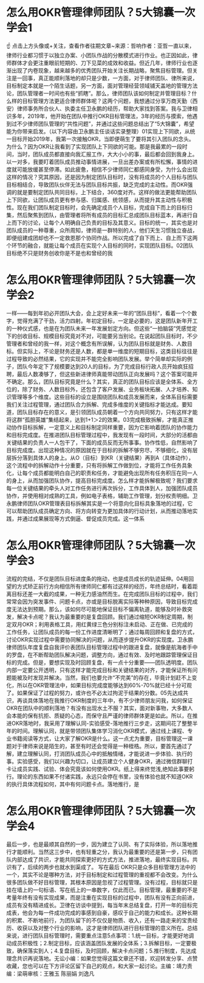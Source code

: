 # 怎么用OKR管理律师团队？5大锦囊一次学会1

☝ 点击上方头像或+关注，查看作者往期文章~来源：哲响作者：亚哲一直以来，律师行业都习惯于以独立办案、小团队作战的分散模式进行作业。也正因如此，律师群体才会更注重眼前短期的、刀下见菜的成效和收益。但近几年，律师行业也逐渐出现了内卷现象，越来越多的优秀团队开始关注长期战略，聚焦目标管理。但关注是一回事，真正能顺利落地的却只是少数，一方面，对于律师团队、律所来说，目标制定本就是一个陌生话题，另一方面，面对管理经营领域铺天盖地的管理方法论，团队管理者一时间也有些“抓瞎”。那么，律师团队该如何制定并管理目标？什么样的目标管理方法更适合律师群体呢？这两个问题，我想通过分享万商天勤（西安）律师事务所合伙人、执委主任卫永鹏的经历，帮助大家找到答案。我与卫律相识多年，2019年，他开始在团队中推行OKR目标管理法，3年的经历与摸索，他遇到过不少律师团队管理的“共性问题”，并通过这些问题总结出了“5大锦囊”，希望能为你带来启发。（以下内容由卫永鹏主任谈话实录整理）01实现上下同欲，从统一目标开始2019年，我第一次接触OKR，当即便萌生了要将其引入团队的念头。为什么？因为OKR让我看到了实现团队上下同欲的可能。那是我最累的一段时间，当时，团队成员都直接向我汇报工作，大大小小的事，最后都会回到我身上。以一对多，我要盯着团队成员推动事情进展，一旦出差办案或有所松懈，事情的进度就可能放缓甚至停滞。如此疲惫，相信不少律师同仁都感同身受，为什么会出现这样的情况？究其原因，还是因为制定团队目标时，没有将成员的个人目标与团队目标相结合，导致团队伙伴无法与团队目标共振，缺乏完成的主动性。而OKR强调的就是要制定团队共同目标，上下结合，360度对齐。这样的做法更能帮助团队上下同欲，让团队成员更有参与感、归属感、统领感，从而提升其主动性与积极性。现在我们团队制定目标时，会先确定成员个人目标，完成自下而上的目标归集，然后聚焦到团队，由管理者将所有成员的目标汇总成团队目标蓝本，再进行自上而下的讨论，让每个人明确自己负责的目标及其意义。目标的统一，其实也是对团队成员的一种尊重，众所周知，律师是一群特别的人，他们天生习惯独立奋战，即便组建成团却也不一定救恩那个协同作战。所以完成了自下而上、自上而下这两个环节的融合，就能让每个成员在实现个人目标的同时，实现团队目标。02团队目标绝不只是财务创收你是不是也和曾经的我

# 怎么用OKR管理律师团队？5大锦囊一次学会2

一样——每到年初必开团队大会，会上定好未来一年的“团队目标”，看着一个个数字，觉得充满了干劲，活力四射。年初定目标，一定是必要的，这是团队新年开工的一种仪式感，也是在为团队未来一年发展划定方向。但这些“一拍脑袋”凭感觉定下的创收目标、规模目标究竟对不对，可能要另当别论。在说起团队目标时，不少管理者和曾经的我一样，对这个概念有所误解，认为团队目标就是财务、人数目标。但实际上，不论是财务还是人数，都是单一维度的短期目标，这类目标往往是过程导致的必然结果，它的实现并不能完全影响团队发展。举个简单却实际的例子，团队今年定下了规模要达到20人的目标，为了完成目标行政人员开始疯狂招聘，最后人数凑够了，但这些新进律师真能带动团队正向发展吗？这个答案可能并不确定。那么，团队目标究竟是什么？其实，真正的团队目标应该是全体系、全方位的，除了财务、人数目标外，还包含了客户发展、业务板块拓展、人才培养、知识管理等多个维度。这些目标的设立是围绕团队和成员发展而来，全体系目标需要我们关注过程管理，通过团队合力拆解、完成多维度的关键指标才能达成。要知道，团队目标存在的意义，是引领团队成员朝着一个方向共同努力，只有这样才能将这群“孤胆英雄”集结起来，达到1+1＞2的效果。03完成极致拆解，才能真正推动协作目标拆解，一定意义上和目标制定同样重要，因为它影响着团队的协作能力和目标完成度。在推进团队目标管理过程中，我发现有一段时间，大部分的活都由关键结果的负责人一人包干了，下面的成员反而无所事事。协作性低，自然影响了目标完成度。出现这种情况的原因就在于目标的拆解不够穷尽，不够细化，没有层层拆分落到具体人的身上。从O（目标）到KR（关键结果）再到A（具体动作），这个流程中的拆解动作十分重要，只有将拆解工作做到位，才能将工作任务具象化，让每个成员都能明白自己的职责和任务，才能避免出现所有任务积压在同一人的身上，从而加强团队协作，提高目标完成度。怎么样才能拆解极致呢？我们要求每一位关键结果的牵头人对工作任务进行再次拆分，工作具体到人，加强团队成员协作，并使用相对成熟的工具，例如电子表格，辅助工作管理，划分权责明细。卫永鹏律师团队OKR管理表目标拆解其实是一个将意向化目标具象落地的过程，它可以帮助团队成员确定方向、将方向转变为更加具体的行动计划，从而推动落地实践，并通过成果展现等方式倒逼、督促成员完成。这一体系

# 怎么用OKR管理律师团队？5大锦囊一次学会3

流程的完结，不仅是团队目标进度条的拖动，也是成员成长的轨迹延伸。04用回望的方式矫正前行方向相信所有律师同仁都有过这样的经历，年终总结时，看着距离目标还差一大截的成果，一种无力感油然而生。在完成团队目标的过程中，我们常常会因为突发事件、问题卡点，亦或是目标脱离实际等种种原因，导致目标完成度无法达到预期。那么，该如何尽可能地保证目标不偏离轨道，能够及时补救突发，解决卡点呢？我认为最重要的是复盘回顾。我们通过缩短OKR制定周期，制定双月OKR；利用表格工具，用红黄绿三色分别标注未启动、正在做、已完成的工作任务，让团队成员的每一份工作进度清晰明了；通过每周回顾和复盘的方式，讨论OKR实现过程中需要协同解决的问题，从而逐步提升OKR的实现度。卫永鹏律师团队年度复盘自我评价表团队目标管理过程中的跟进复盘，就像是航海者手中的罗盘，在不断帮助团队解决问题，调整方向，通过有效、及时地跟踪管理保证目标的完成。但是，要想实现及时回顾复盘，有一点十分重要——团队透明度。团队内部一定要公开透明，只有这样才能完成目标和关键结果的对齐，才能保证所有问题能被及时发现并解决。当然，我们也要允许“不完美”的存在，毕竟计划赶不上变化，所以在OKR管理法中，如果目标完成度能够达到60%-70%就已经十分可观了。如果保证了过程的努力，或许也不必太过拘泥于结果的分数。05先达成共识，再谈具体落地在我推行OKR制度的三年中，有不少律师朋友问我，如何保证OKR在团队中的顺利落地？有没有出现水土不服？其实，面对新事物，大多数人会本能的保有抗拒、质疑的心态，而保守且严谨的律师群体更是如此。所以，在推进OKR落地时，我采用了理解认同-实验感受-落地推行三步走，这期间花了整整半年的时间。理解认同，就是带领团队集体学习消化OKR模式，通过线上课程、专业书籍阅读等方式，让大家了解OKR是什么。这一点尤为重要，目标管理这一课题对于律师来说是陌生的，甚至有时还会觉得是一种桎梏。所以，要首先通过了解，建立理解认同，打消团队成员心中的抵触情绪，才能说进一步体验、执行的事。实验感受，我们以兴趣为切口，让成员建立个人健身OKR，通过微信群聊打卡让成员实践、试验、体会究竟该如何使用OKR。纸上得来终觉浅,绝知此事要躬行。理论的东西如果不付诸实践，永远只会停在书里，没有体验也就不知道OKR的执行具体流程如何，其中有何问题卡点。落地推行，是

# 怎么用OKR管理律师团队？5大锦囊一次学会4

最后一步，也是最顺其自然的一步，因为建立了认同、有了实际体验，所以落地推行才能顺利。当然这三步中，也有轻重之分，我认为最重要的还是第一步，只有团队内部达成了共识，才能共同探索更好的方式方法，推进落地，最终实现目标。共识有了，后续的两步也就水到渠成了。 写在最后 OKR只是众多目标管理方法中的一个，其实不论是哪种方法，对于目标制定和过程管理的重视都不会改变。为什么很多团队做不好目标管理，其根本原因是忽视了过程管理。没有过程，目标就只是挂在墙上的一句标语、写在纸上的一串数字，仅此而已。目标管理，最重要的不是考量年终有没有实现成果，而是注重在实现目标的过程中，团队有没有正向前进，成员有没有精进成长。卫律在访谈中提到，每当年末总结复盘，打开一年的目标完成表，他会为每一件成功完成的事感到自豪，感叹于自己的能力和成长。这种长期的积累、不断地前行，为团队留下的不仅仅是物质、收入，还有一路走来的宝贵经历、收获以及对整个行业的影响，这才是律师团队进行目标管理的意义所在。总结来说，进行团队目标管理时，需要重点注意5点事项：1.统一目标，才能更好地调动成员积极性；2.制定目标，应该涵盖团队发展的全体系；3.拆解目标，一定要极致，确保落实到人；4.复盘目标，及时回顾，解决卡点问题；5.推行制度，先达成理念共识再说落地。无讼小编：如果您觉得这篇文章还不错，欢迎转发分享、点赞收藏，您也可以在下方评论区留下自己的观点，和大家一起讨论。主编：靖力责编：梁萌审核：王雅玉 陈丽娟 刘逸凡

